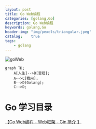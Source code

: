 ```yaml
---
layout: post
title: Go Web编程
categories: [golang,Go]
description: Go Web编程
keywords: golang,Go
header-img: "img/pexels/triangular.jpeg"
catalog:    true
tags:
    - golang
---
```


![goWeb][1]

```mermaid
graph TD;
    A[人生]-->B[苦短];
    A-->C[我用];
    B-->D[Golang];
    C-->D;
```

# Go 学习目录

[ 【Go Web编程 - Web框架 - Gin 简介 】](https://jicki.me/golang/go/2000/01/01/golang-study-note-0 "Go Web框架- Gin")


  [1]: http://jicki.me/img/posts/golang/goweb.png
